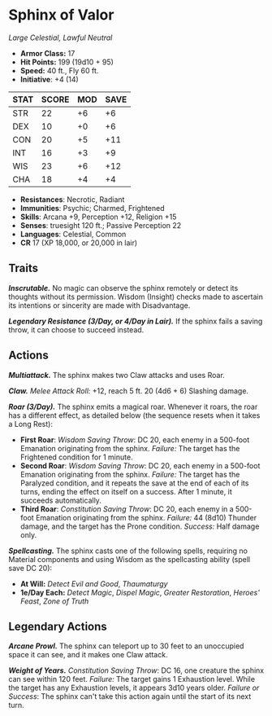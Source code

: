 # Sphinx of Valor

*Large Celestial, Lawful Neutral*

- **Armor Class:** 17
- **Hit Points:** 199 (19d10 + 95)
- **Speed:** 40 ft., Fly 60 ft.
- **Initiative**: +4 (14)

|STAT|SCORE|MOD|SAVE|
| --- | --- | --- | ---- |
| STR | 22 | +6 | +6 |
| DEX | 10 | +0 | +6 |
| CON | 20 | +5 | +11 |
| INT | 16 | +3 | +9 |
| WIS | 23 | +6 | +12 |
| CHA | 18 | +4 | +4 |

- **Resistances**: Necrotic, Radiant
- **Immunities**: Psychic; Charmed, Frightened
- **Skills**: Arcana +9, Perception +12, Religion +15
- **Senses**: truesight 120 ft.; Passive Perception 22
- **Languages**: Celestial, Common
- **CR** 17 (XP 18,000, or 20,000 in lair)

## Traits

***Inscrutable.*** No magic can observe the sphinx remotely or detect its thoughts without its permission. Wisdom (Insight) checks made to ascertain its intentions or sincerity are made with Disadvantage.

***Legendary Resistance (3/Day, or 4/Day in Lair).*** If the sphinx fails a saving throw, it can choose to succeed instead.


## Actions

***Multiattack.*** The sphinx makes two Claw attacks and uses Roar.

***Claw.*** *Melee Attack Roll:* +12, reach 5 ft. 20 (4d6 + 6) Slashing damage.

***Roar (3/Day).*** The sphinx emits a magical roar. Whenever it roars, the roar has a different effect, as detailed below (the sequence resets when it takes a Long Rest):


- **First Roar**: *Wisdom Saving Throw*: DC 20, each enemy in a 500-foot Emanation originating from the sphinx. *Failure:*  The target has the Frightened condition for 1 minute.
- **Second Roar**: *Wisdom Saving Throw*: DC 20, each enemy in a 500-foot Emanation originating from the sphinx. *Failure:*  The target has the Paralyzed condition, and it repeats the save at the end of each of its turns, ending the effect on itself on a success. After 1 minute, it succeeds automatically.
- **Third Roar**: *Constitution Saving Throw*: DC 20, each enemy in a 500-foot Emanation originating from the sphinx. *Failure:*  44 (8d10) Thunder damage, and the target has the Prone condition. *Success:*  Half damage only.

***Spellcasting.*** The sphinx casts one of the following spells, requiring no Material components and using Wisdom as the spellcasting ability (spell save DC 20):

- **At Will:** *Detect Evil and Good*, *Thaumaturgy*
- **1e/Day Each:** *Detect Magic*, *Dispel Magic*, *Greater Restoration*, *Heroes' Feast*, *Zone of Truth*

## Legendary Actions

***Arcane Prowl.*** The sphinx can teleport up to 30 feet to an unoccupied space it can see, and it makes one Claw attack.

***Weight of Years.*** *Constitution Saving Throw*: DC 16, one creature the sphinx can see within 120 feet. *Failure:*  The target gains 1 Exhaustion level. While the target has any Exhaustion levels, it appears 3d10 years older. *Failure or Success*:  The sphinx can't take this action again until the start of its next turn.

